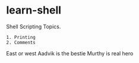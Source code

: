 # learn-shell

Shell Scripting Topics.

```text 
1. Printing
2. Comments
```
East or west Aadvik is the bestie
Murthy is real hero